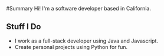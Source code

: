 #Summary
Hi! I'm a software developer based in California.

## Stuff I Do
- I work as a full-stack developer using Java and Javascript.
- Create personal projects using Python for fun.
